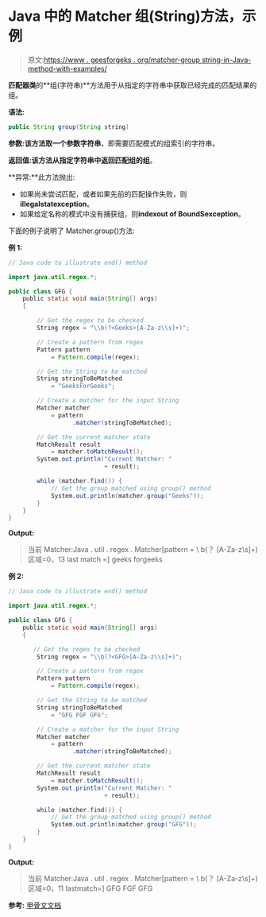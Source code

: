 # Java 中的 Matcher 组(String)方法，示例

> 原文:[https://www . geesforgeks . org/matcher-group string-in-Java-method-with-examples/](https://www.geeksforgeeks.org/matcher-groupstring-method-in-java-with-examples/)

**匹配器类**的**组(字符串)**方法用于从指定的字符串中获取已经完成的匹配结果的组。

**语法:**

```java
public String group(String string)

```

**参数:**该方法取一个参数**字符串**，即需要匹配模式的组索引的字符串。

**返回值:**该方法从指定字符串中返回匹配组的**组**。

**异常:**此方法抛出:

*   如果尚未尝试匹配，或者如果先前的匹配操作失败，则**illegalstatexception**。
*   如果给定名称的模式中没有捕获组，则**indexout of BoundSexception**。

下面的例子说明了 Matcher.group()方法:

**例 1:**

```java
// Java code to illustrate end() method

import java.util.regex.*;

public class GFG {
    public static void main(String[] args)
    {

        // Get the regex to be checked
        String regex = "\\b(?<Geeks>[A-Za-z\\s]+)";

        // Create a pattern from regex
        Pattern pattern
            = Pattern.compile(regex);

        // Get the String to be matched
        String stringToBeMatched
            = "GeeksForGeeks";

        // Create a matcher for the input String
        Matcher matcher
            = pattern
                  .matcher(stringToBeMatched);

        // Get the current matcher state
        MatchResult result
            = matcher.toMatchResult();
        System.out.println("Current Matcher: "
                           + result);

        while (matcher.find()) {
            // Get the group matched using group() method
            System.out.println(matcher.group("Geeks"));
        }
    }
}
```

**Output:**

> 当前 Matcher:Java . util . regex . Matcher[pattern = \ b(？ <geeks>[A-Za-z\s]+)区域=0，13 last match =]
> geeks forgeeks</geeks>

**例 2:**

```java
// Java code to illustrate end() method

import java.util.regex.*;

public class GFG {
    public static void main(String[] args)
    {

       // Get the regex to be checked
        String regex = "\\b(?<GFG>[A-Za-z\\s]+)";

        // Create a pattern from regex
        Pattern pattern
            = Pattern.compile(regex);

        // Get the String to be matched
        String stringToBeMatched
            = "GFG FGF GFG";

        // Create a matcher for the input String
        Matcher matcher
            = pattern
                  .matcher(stringToBeMatched);

        // Get the current matcher state
        MatchResult result
            = matcher.toMatchResult();
        System.out.println("Current Matcher: "
                           + result);

        while (matcher.find()) {
            // Get the group matched using group() method
            System.out.println(matcher.group("GFG"));
        }
    }
}
```

**Output:**

> 当前 Matcher:Java . util . regex . Matcher[pattern = \ b(？ <gfg>[A-Za-z\s]+)区域=0，11 lastmatch=]
> GFG FGF GFG</gfg>

**参考:** [甲骨文文档](https://docs.oracle.com/javase/9/docs/api/java/util/regex/Matcher.html#group-java.lang.String-)